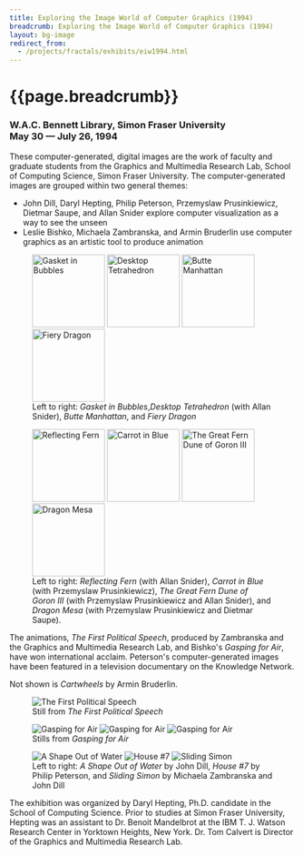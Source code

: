 ```yaml
---
title: Exploring the Image World of Computer Graphics (1994)
breadcrumb: Exploring the Image World of Computer Graphics (1994)
layout: bg-image
redirect_from:
  - /projects/fractals/exhibits/eiw1994.html
---
```

# {{page.breadcrumb}}
<h3>
  W.A.C. Bennett Library, Simon Fraser University<br />
  May 30 &mdash; July 26, 1994
</h3>

These computer-generated, digital images are the work of faculty and
graduate students from the Graphics and Multimedia Research Lab, School
of Computing Science, Simon Fraser University.  The computer-generated
images are grouped within two general themes:
* John Dill, Daryl Hepting, Philip Peterson, Przemyslaw Prusinkiewicz,
  Dietmar Saupe, and Allan Snider explore computer visualization
  as a way to see the unseen
* Leslie Bishko, Michaela Zambranska, and Armin Bruderlin use computer graphics
  as an artistic tool to produce animation

<div class="container-fluid">
  <div class="row">
    <figure>
      <img class="img-fluid rounded m-1" style="height: 128px"
      src="{{ "/assets/gallery/img/1989-Hep-Gasket-in-Bubbles.jpg" | relative_url }}"
      alt="Gasket in Bubbles" />
      <img class="img-fluid rounded m-1" style="height: 128px"
      src="{{ "/assets/gallery/img/1990-HepSni-Desktop-Tetrahedron.jpg" | relative_url }}"
      alt="Desktop Tetrahedron" />
      <img class="img-fluid rounded m-1" style="height: 128px"
      src="{{ "/assets/gallery/img/1990-Hep-Butte-Manhattan.jpg" | relative_url }}"
      alt="Butte Manhattan" />
      <img class="img-fluid rounded m-1" style="height: 128px"
      src="{{ "/assets/gallery/img/1990-Hep-Fiery-Dragon.jpg"| relative_url }}"
      alt="Fiery Dragon" />
      <figcaption>
        Left to right: <em>Gasket in Bubbles</em>,<em>Desktop Tetrahedron</em> (with
        Allan Snider), <em>Butte Manhattan</em>, and <em>Fiery Dragon</em>
  </figcaption>
  </figure>
  </div>
  <div class="row">
  <figure>
    <img class="img-fluid rounded m-1" style="height: 128px"
    src="{{ "/assets/gallery/img/1990-HepSni-Reflecting-Fern.jpg" | relative_url }}"
      alt="Reflecting Fern" />
    <img class="img-fluid rounded m-1" style="height: 128px"
    src="{{ "/assets/gallery/img/1991-HepPru-Carrot-in-Blue.jpg" | relative_url }}"
      alt="Carrot in Blue" />
    <img class="img-fluid rounded m-1" style="height: 128px"
    src="{{ "/assets/gallery/img/1990-HepPruSni-The-Great-Fern-Dune-of-Goron-III.jpg" | relative_url }}"
      alt="The Great Fern Dune of Goron III" />
    <img class="img-fluid rounded m-1" style="height: 128px"
    src="{{ "/assets/gallery/img/1989-PruSauHep-Dragon-Mesa.jpg" | relative_url }}"
      alt="Dragon Mesa" />
  <figcaption>
Left to right:
<em>Reflecting Fern</em> (with Allan Snider),
<em>Carrot in Blue</em> (with Przemyslaw Prusinkiewicz),
<em>The Great Fern Dune of Goron III</em> (with Przemyslaw Prusinkiewicz and
Allan Snider), and <em>Dragon Mesa</em> (with Przemyslaw Prusinkiewicz and Dietmar Saupe).
  </figcaption>
  </figure>
  </div>
</div>

The animations, <em>The First Political Speech</em>,
produced by Zambranska and the Graphics and Multimedia Research Lab, and
Bishko's <em>Gasping for Air</em>,
have won international acclaim.
Peterson's computer-generated images have been featured in a television
documentary on the Knowledge Network.

Not shown is <em>Cartwheels</em> by Armin Bruderlin.

<div class="container-fluid">
  <div class="row">
  <figure>
    <img class="img-fluid rounded m-1"
    src="{{ "/assets/projects/img/eiw-speech.jpg" | relative_url }}"
    alt="The First Political Speech"/>
  <figcaption>
    Still from <em>The First Political Speech</em>
  </figcaption>
  </figure>
  </div>
  <div class="row">
  <figure>
    <img class="img-fluid rounded m-1"
    src="{{ "/assets/projects/img/eiw-gasp1.jpg" | relative_url }}"
    alt="Gasping for Air"/>
    <img class="img-fluid rounded m-1"
    src="{{ "/assets/projects/img/eiw-gasp2.jpg" | relative_url }}"
    alt="Gasping for Air"/>
    <img class="img-fluid rounded m-1"
    src="{{ "/assets/projects/img/eiw-gasp3.jpg" | relative_url }}"
    alt="Gasping for Air"/>
  <figcaption>
    Stills from <em>Gasping for Air</em>
  </figcaption>
  </figure>
  </div>
  <div class="row">
  <figure>
    <img class="img-fluid rounded m-1"
    src="{{ "/assets/projects/img/eiw-shape.jpg" | relative_url }}"
    alt="A Shape Out of Water"/>
    <img class="img-fluid rounded m-1"
    src="{{ "/assets/projects/img/eiw-house7.jpg" | relative_url }}"
    alt="House #7"/>
    <img class="img-fluid rounded m-1"
    src="{{ "/assets/projects/img/eiw-simon.jpg" | relative_url }}"
    alt="Sliding Simon"/>
  <figcaption>
    Left to right: <em>A Shape Out of Water</em> by John Dill,
    <em>House #7</em> by Philip Peterson, and
    <em>Sliding Simon</em> by Michaela Zambranska and John Dill
  </figcaption>
  </figure>
  </div>
</div>

The exhibition was organized by Daryl Hepting, Ph.D. candidate in the
School of Computing Science.  Prior to studies at Simon Fraser University,
Hepting was an assistant to
Dr. Benoit Mandelbrot at the IBM T. J. Watson Research Center
in Yorktown Heights, New York. Dr. Tom Calvert is Director of the Graphics and
Multimedia Research Lab.
